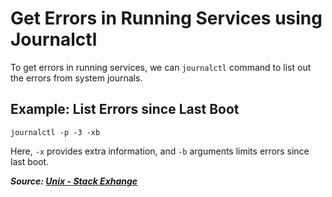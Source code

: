 # Get Errors in Running Services using Journalctl

To get errors in running services, we can `journalctl` command to list out the errors from system journals.

## Example: List Errors since Last Boot

```
journalctl -p -3 -xb
```

Here, `-x` provides extra information, and `-b` arguments limits errors since last boot.

**_Source: [Unix - Stack Exhange](https://unix.stackexchange.com/a/457609)_**
